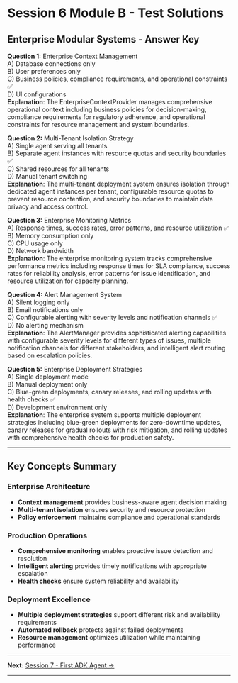 # Session 6 Module B - Test Solutions

## Enterprise Modular Systems - Answer Key

**Question 1:** Enterprise Context Management  
A) Database connections only  
B) User preferences only  
C) Business policies, compliance requirements, and operational constraints ✅  
D) UI configurations  
**Explanation**: The EnterpriseContextProvider manages comprehensive operational context including business policies for decision-making, compliance requirements for regulatory adherence, and operational constraints for resource management and system boundaries.

**Question 2:** Multi-Tenant Isolation Strategy  
A) Single agent serving all tenants  
B) Separate agent instances with resource quotas and security boundaries ✅  
C) Shared resources for all tenants  
D) Manual tenant switching  
**Explanation**: The multi-tenant deployment system ensures isolation through dedicated agent instances per tenant, configurable resource quotas to prevent resource contention, and security boundaries to maintain data privacy and access control.

**Question 3:** Enterprise Monitoring Metrics  
A) Response times, success rates, error patterns, and resource utilization ✅  
B) Memory consumption only  
C) CPU usage only  
D) Network bandwidth  
**Explanation**: The enterprise monitoring system tracks comprehensive performance metrics including response times for SLA compliance, success rates for reliability analysis, error patterns for issue identification, and resource utilization for capacity planning.

**Question 4:** Alert Management System  
A) Silent logging only  
B) Email notifications only  
C) Configurable alerting with severity levels and notification channels ✅  
D) No alerting mechanism  
**Explanation**: The AlertManager provides sophisticated alerting capabilities with configurable severity levels for different types of issues, multiple notification channels for different stakeholders, and intelligent alert routing based on escalation policies.

**Question 5:** Enterprise Deployment Strategies  
A) Single deployment mode  
B) Manual deployment only  
C) Blue-green deployments, canary releases, and rolling updates with health checks ✅  
D) Development environment only  
**Explanation**: The enterprise system supports multiple deployment strategies including blue-green deployments for zero-downtime updates, canary releases for gradual rollouts with risk mitigation, and rolling updates with comprehensive health checks for production safety.

---

## Key Concepts Summary

### Enterprise Architecture  
- **Context management** provides business-aware agent decision making  
- **Multi-tenant isolation** ensures security and resource protection  
- **Policy enforcement** maintains compliance and operational standards  

### Production Operations  
- **Comprehensive monitoring** enables proactive issue detection and resolution  
- **Intelligent alerting** provides timely notifications with appropriate escalation  
- **Health checks** ensure system reliability and availability  

### Deployment Excellence  
- **Multiple deployment strategies** support different risk and availability requirements  
- **Automated rollback** protects against failed deployments  
- **Resource management** optimizes utilization while maintaining performance  
---

**Next:** [Session 7 - First ADK Agent →](Session7_First_ADK_Agent.md)

---

